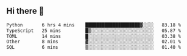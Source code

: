 ## Hi there 👋

<!--
**whirlun/whirlun** is a ✨ _special_ ✨ repository because its `README.md` (this file) appears on your GitHub profile.

Here are some ideas to get you started:

- 🔭 I’m currently working on ...
- 🌱 I’m currently learning ...
- 👯 I’m looking to collaborate on ...
- 🤔 I’m looking for help with ...
- 💬 Ask me about ...
- 📫 How to reach me: ...
- 😄 Pronouns: ...
- ⚡ Fun fact: ...
-->
<!--START_SECTION:waka-->

```txt
Python       6 hrs 4 mins    ████████████████████▓░░░░   83.18 %
TypeScript   25 mins         █▒░░░░░░░░░░░░░░░░░░░░░░░   05.87 %
TOML         14 mins         █░░░░░░░░░░░░░░░░░░░░░░░░   03.38 %
Other        8 mins          ▓░░░░░░░░░░░░░░░░░░░░░░░░   02.01 %
SQL          6 mins          ▒░░░░░░░░░░░░░░░░░░░░░░░░   01.40 %
```

<!--END_SECTION:waka-->
